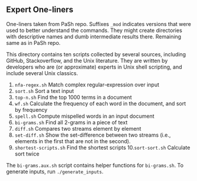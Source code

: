 ## Expert One-liners

One-liners taken from PaSh repo. 
Suffixes `_mod` indicates versions that were used to better understand the commands.
They might create directories with descriptive names and dumb intermediate results there.
Remaining same as in PaSh repo.

This directory contains ten scripts collected by several sources, including GitHub, Stackoverflow, and the Unix literature.
They are written by developers who are (or approximate) experts in Unix shell scripting, and include several Unix classics.

1. `nfa-regex.sh`          Match complex regular-expression over input
2. `sort.sh`               Sort a text input
3. `top-n.sh`              Find the top 1000 terms in a document
4. `wf.sh`                 Calculate the frequency of each word in the document, and sort by frequency
5. `spell.sh`              Compute mispelled words in an input document
6. `bi-grams.sh`           Find all 2-grams in a piece of text
7. `diff.sh`               Compares two streams element by element
8. `set-diff.sh`           Show the set-difference between two streams (i.e., elements in the first that are not in the second).
9. `shortest-scripts.sh`   Find the shortest scripts 
10.`sort-sort.sh`          Calculate sort twice

The `bi-grams.aux.sh` script contains helper functions for `bi-grams.sh`. 
To generate inputs, run `./generate_inputs`.
